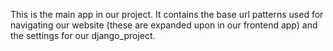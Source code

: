 This is the main app in our project. It contains the base url patterns used for navigating our website (these are expanded upon in our frontend app) and the settings for our django_project.